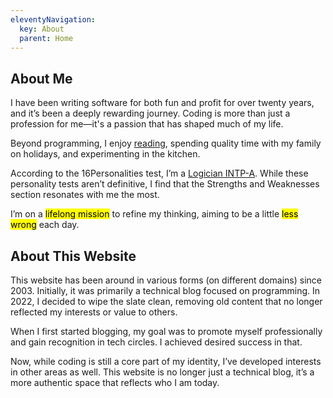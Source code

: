 ```yaml
---
eleventyNavigation:
  key: About
  parent: Home
---
```


## About Me

I have been writing software for both fun and profit for over twenty years, and it’s been a deeply rewarding journey. Coding is more than just a profession for me—it's a passion that has shaped much of my life.

Beyond programming, I enjoy [reading](/books), spending quality time with my family on holidays, and experimenting in the kitchen.

According to the 16Personalities test, I’m a [Logician INTP-A](https://www.16personalities.com/intp-personality). While these personality tests aren’t definitive, I find that the Strengths and Weaknesses section resonates with me the most.

I’m on a <mark>lifelong mission</mark> to refine my thinking, aiming to be a little <mark>less wrong</mark> each day.

## About This Website

This website has been around in various forms (on different domains) since 2003. Initially, it was primarily a technical blog focused on programming. In 2022, I decided to wipe the slate clean, removing old content that no longer reflected my interests or value to others.

When I first started blogging, my goal was to promote myself professionally and gain recognition in tech circles. I achieved desired success in that.

Now, while coding is still a core part of my identity, I’ve developed interests in other areas as well. This website is no longer just a technical blog, it’s a more authentic space that reflects who I am today.
